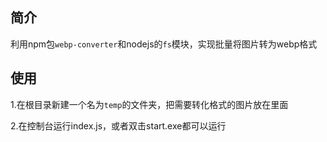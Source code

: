 ## 简介

利用npm包`webp-converter`和nodejs的`fs`模块，实现批量将图片转为webp格式

## 使用

1.在根目录新建一个名为`temp`的文件夹，把需要转化格式的图片放在里面

2.在控制台运行index.js，或者双击start.exe都可以运行